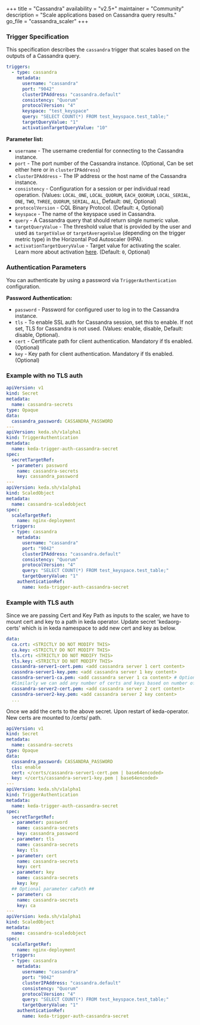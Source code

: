 +++
title = "Cassandra"
availability = "v2.5+"
maintainer = "Community"
description = "Scale applications based on Cassandra query results."
go_file = "cassandra_scaler"
+++

### Trigger Specification

This specification describes the `cassandra` trigger that scales based on the outputs of a Cassandra query.

```yaml
triggers:
  - type: cassandra
    metadata:
      username: "cassandra"
      port: "9042"
      clusterIPAddress: "cassandra.default"
      consistency: "Quorum"
      protocolVersion: "4"
      keyspace: "test_keyspace"
      query: "SELECT COUNT(*) FROM test_keyspace.test_table;"
      targetQueryValue: "1"
      activationTargetQueryValue: "10"
```

**Parameter list:**

- `username` - The username credential for connecting to the Cassandra instance.
- `port` - The port number of the Cassandra instance. (Optional, Can be set either here or in `clusterIPAddress`)
- `clusterIPAddress` - The IP address or the host name of the Cassandra instance.
- `consistency` - Configuration for a session or per individual read operation. (Values: `LOCAL_ONE`, `LOCAL_QUORUM`, `EACH_QUORUM`, `LOCAL_SERIAL`, `ONE`, `TWO`, `THREE`, `QUORUM`, `SERIAL`, `ALL`, Default: `ONE`, Optional)
- `protocolVersion` - CQL Binary Protocol. (Default: `4`, Optional)
- `keyspace` - The name of the keyspace used in Cassandra.
- `query` - A Cassandra query that should return single numeric value.
- `targetQueryValue` - The threshold value that is provided by the user and used as `targetValue` or `targetAverageValue` (depending on the trigger metric type) in the Horizontal Pod Autoscaler (HPA).
- `activationTargetQueryValue` - Target value for activating the scaler. Learn more about activation [here](./../concepts/scaling-deployments.md#activating-and-scaling-thresholds). (Default: `0`, Optional)

### Authentication Parameters

You can authenticate by using a password via `TriggerAuthentication` configuration.

**Password Authentication:**

- `password` - Password for configured user to log in to the Cassandra instance.
- `tls` - To enable SSL auth for Cassandra session, set this to enable. If not set, TLS for Cassandra is not used. (Values: enable, disable, Default: disable, Optional).
- `cert` - Certificate path for client authentication. Mandatory if tls enabled. (Optional)
- `key` - Key path for client authentication. Mandatory if tls enabled. (Optional)

### Example with no TLS auth

```yaml
apiVersion: v1
kind: Secret
metadata:
  name: cassandra-secrets
type: Opaque
data:
  cassandra_password: CASSANDRA_PASSWORD
---
apiVersion: keda.sh/v1alpha1
kind: TriggerAuthentication
metadata:
  name: keda-trigger-auth-cassandra-secret
spec:
  secretTargetRef:
  - parameter: password
    name: cassandra-secrets
    key: cassandra_password
---
apiVersion: keda.sh/v1alpha1
kind: ScaledObject
metadata:
  name: cassandra-scaledobject
spec:
  scaleTargetRef:
    name: nginx-deployment
  triggers:
  - type: cassandra
    metadata:
      username: "cassandra"
      port: "9042"
      clusterIPAddress: "cassandra.default"
      consistency: "Quorum"
      protocolVersion: "4"
      query: "SELECT COUNT(*) FROM test_keyspace.test_table;"
      targetQueryValue: "1"
    authenticationRef:
      name: keda-trigger-auth-cassandra-secret
```

### Example with TLS auth

Since we are passing Cert and Key Path as inputs to the scaler, we have to mount cert and key to a path in keda operator. Update secret 'kedaorg-certs' which is in keda namespace to add new cert and key as below.

```yaml
data:
  ca.crt: <STRICTLY DO NOT MODIFY THIS>
  ca.key: <STRICTLY DO NOT MODIFY THIS>
  tls.crt: <STRICTLY DO NOT MODIFY THIS>
  tls.key: <STRICTLY DO NOT MODIFY THIS>
  cassandra-server1-cert.pem: <add cassandra server 1 cert content>
  cassndra-server1-key.pem: <add cassandra server 1 key content>
  cassndra-server1-ca.pem: <add cassandra server 1 ca content> # Optional caPath
  #Similarly we can add any number of certs and keys based on number of differnt cassandra server connections
  cassandra-server2-cert.pem: <add cassandra server 2 cert content>
  cassndra-server2-key.pem: <add cassandra server 2 key content>
  ...
```

Once we add the certs to the above secret. Upon restart of keda-operator. New certs are mounted to /certs/ path. 

```yaml
apiVersion: v1
kind: Secret
metadata:
  name: cassandra-secrets
type: Opaque
data:
  cassandra_password: CASSANDRA_PASSWORD
  tls: enable
  cert: </certs/cassandra-server1-cert.pem | base64encoded>
  key: </certs/cassandra-server1-key.pem | base64encoded>
---
apiVersion: keda.sh/v1alpha1
kind: TriggerAuthentication
metadata:
  name: keda-trigger-auth-cassandra-secret
spec:
  secretTargetRef:
  - parameter: password
    name: cassandra-secrets
    key: cassandra_password
  - parameter: tls
    name: cassandra-secrets
    key: tls
  - parameter: cert
    name: cassandra-secrets
    key: cert
  - parameter: key
    name: cassandra-secrets
    key: key
  ## Optional parameter caPath ##
  - parameter: ca
    name: cassandra-secrets
    key: ca
---
apiVersion: keda.sh/v1alpha1
kind: ScaledObject
metadata:
  name: cassandra-scaledobject
spec:
  scaleTargetRef:
    name: nginx-deployment
  triggers:
  - type: cassandra
    metadata:
      username: "cassandra"
      port: "9042"
      clusterIPAddress: "cassandra.default"
      consistency: "Quorum"
      protocolVersion: "4"
      query: "SELECT COUNT(*) FROM test_keyspace.test_table;"
      targetQueryValue: "1"
    authenticationRef:
      name: keda-trigger-auth-cassandra-secret
```
